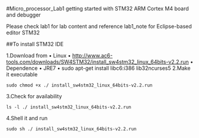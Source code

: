 #Micro_processor_Lab1 getting started with STM32 ARM Cortex M4 board and debugger

Please check lab1 for lab content and reference lab1_note for Eclipse-based editor STM32

##To install STM32 IDE

1.Download from • Linux
                • http://www.ac6-tools.com/downloads/SW4STM32/install_sw4stm32_linux_64bits-v2.2.run
                • Dependence
                • JRE7
                • sudo apt-get install libc6:i386 lib32ncurses5
2.Make it executable
```
sudo chmod +x ./ install_sw4stm32_linux_64bits-v2.2.run
```
3.Check for availability
```
ls -l ./ install_sw4stm32_linux_64bits-v2.2.run
```
4.Shell it and run
```
sudo sh ./ install_sw4stm32_linux_64bits-v2.2.run
```

